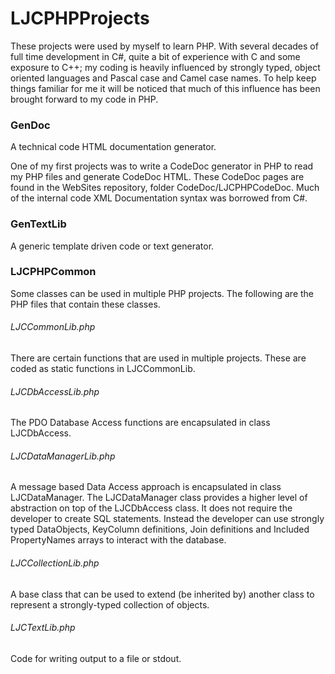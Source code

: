 # LJCPHPProjects
These projects were used by myself to learn PHP. With several decades of full time development in C#, quite a bit of experience
with C and some exposure to C++; my coding is heavily influenced by strongly typed, object oriented languages and Pascal case
and Camel case names. To help keep things familiar for me it will be noticed that much of this influence has been brought forward
to my code in PHP.

### GenDoc
A technical code HTML documentation generator.

One of my first projects was to write a CodeDoc generator in PHP to read my PHP files and generate CodeDoc HTML. These CodeDoc
pages are found in the WebSites repository, folder CodeDoc/LJCPHPCodeDoc. Much of the internal code XML Documentation syntax was
borrowed from C#.

### GenTextLib
A generic template driven code or text generator.

### LJCPHPCommon
Some classes can be used in multiple PHP projects. The following are the PHP files that contain these classes.

###### LJCCommonLib.php
There are certain functions that are used in multiple projects. These are coded as static functions in LJCCommonLib.

###### LJCDbAccessLib.php
The PDO Database Access functions are encapsulated in class LJCDbAccess.

###### LJCDataManagerLib.php
A message based Data Access approach is encapsulated in class LJCDataManager. The LJCDataManager class provides a higher level of
abstraction on top of the LJCDbAccess class. It does not require the developer to create SQL statements. Instead the developer
can use strongly typed DataObjects, KeyColumn definitions, Join definitions and Included PropertyNames arrays to interact with
the database.

###### LJCCollectionLib.php
A base class that can be used to extend (be inherited by) another class to represent a strongly-typed collection of objects.

###### LJCTextLib.php
Code for writing output to a file or stdout.
